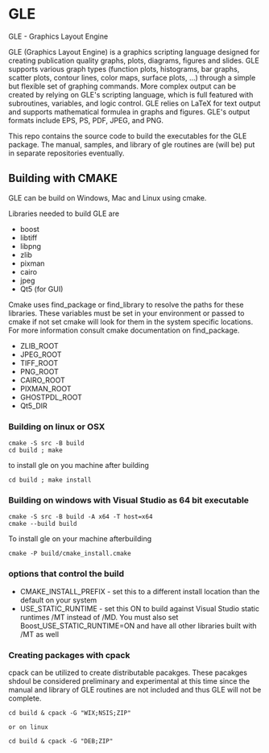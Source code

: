 # GLE
GLE - Graphics Layout Engine

GLE (Graphics Layout Engine) is a graphics scripting language designed for creating publication quality graphs, plots, diagrams, figures and slides. GLE supports various graph types (function plots, histograms, bar graphs, scatter plots, contour lines, color maps, surface plots, ...) through a simple but flexible set of graphing commands. More complex output can be created by relying on GLE's scripting language, which is full featured with subroutines, variables, and logic control. GLE relies on LaTeX for text output and supports mathematical formulea in graphs and figures. GLE's output formats include EPS, PS, PDF, JPEG, and PNG.

This repo contains the source code to build the executables for the GLE package.  The manual, samples, and library of gle routines are (will be) put in separate repositories eventually.  

## Building with CMAKE

GLE can be build on Windows, Mac and Linux using cmake.

Libraries needed to build GLE are

* boost
* libtiff
* libpng
* zlib
* pixman
* cairo
* jpeg
* Qt5 (for GUI)

Cmake uses find_package or find_library to resolve the paths for these libraries.  These variables must be set in your environment or passed to cmake if not set cmake will look for them in the system specific locations.  For more information consult cmake documentation on find_package.  

* ZLIB_ROOT
* JPEG_ROOT
* TIFF_ROOT
* PNG_ROOT
* CAIRO_ROOT
* PIXMAN_ROOT
* GHOSTPDL_ROOT
* Qt5_DIR

### Building on linux or OSX

	cmake -S src -B build
	cd build ; make

to install gle on you machine after building

	cd build ; make install

### Building on windows with Visual Studio as 64 bit executable

	cmake -S src -B build -A x64 -T host=x64
	cmake --build build

To install gle on your machine afterbuilding

	cmake -P build/cmake_install.cmake

### options that control the build

 * CMAKE_INSTALL_PREFIX - set this to a different install location than the default on your system
 * USE_STATIC_RUNTIME - set this ON to build against Visual Studio static runtimes /MT instead of /MD.  You must also set Boost_USE_STATIC_RUNTIME=ON and have all other libraries built with /MT as well

### Creating packages with cpack

cpack can be utilized to create distributable pacakges.  These pacakges shdoul be considered preliminary and experimental at this time since the manual and library of GLE routines are not included and thus GLE will not be complete.


	cd build & cpack -G "WIX;NSIS;ZIP"

	or on linux

	cd build & cpack -G "DEB;ZIP"


